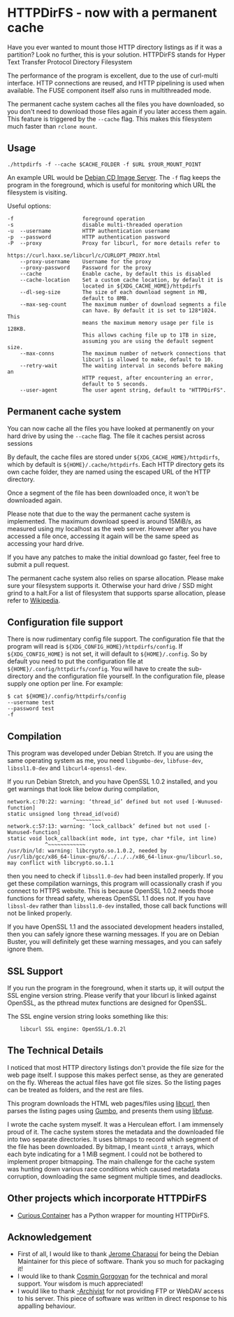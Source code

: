 # HTTPDirFS - now with a permanent cache
Have you ever wanted to mount those HTTP directory listings as if it was a
partition? Look no further, this is your solution.  HTTPDirFS stands for Hyper
Text Transfer Protocol Directory Filesystem

The performance of the program is excellent, due to the use of curl-multi
interface. HTTP connections are reused, and HTTP pipelining is used when
available. The FUSE component itself also runs in multithreaded mode.

The permanent cache system caches all the files you have downloaded, so you
don't need to download those files again if you later access them again.  This
feature is triggered by the ``--cache`` flag. This makes this filesystem much
faster than ``rclone mount``.

## Usage

	./httpdirfs -f --cache $CACHE_FOLDER -f $URL $YOUR_MOUNT_POINT

An example URL would be
[Debian CD Image Server](https://cdimage.debian.org/debian-cd/). The ``-f`` flag
keeps the program in the foreground, which is useful for monitoring which URL
the filesystem is visiting.

Useful options:

    -f                      foreground operation
    -s                      disable multi-threaded operation
    -u  --username          HTTP authentication username
    -p  --password          HTTP authentication password
    -P  --proxy             Proxy for libcurl, for more details refer to
                            https://curl.haxx.se/libcurl/c/CURLOPT_PROXY.html
        --proxy-username    Username for the proxy
        --proxy-password    Password for the proxy
        --cache             Enable cache, by default this is disabled
        --cache-location    Set a custom cache location, by default it is
                            located in ${XDG_CACHE_HOME}/httpdirfs
        --dl-seg-size       The size of each download segment in MB,
                            default to 8MB.
        --max-seg-count     The maximum number of download segments a file
                            can have. By default it is set to 128*1024. This
                            means the maximum memory usage per file is 128KB.
                            This allows caching file up to 1TB in size,
                            assuming you are using the default segment size.
        --max-conns         The maximum number of network connections that
                            libcurl is allowed to make, default to 10.
        --retry-wait        The waiting interval in seconds before making an
                            HTTP request, after encountering an error,
                            default to 5 seconds.
        --user-agent        The user agent string, default to "HTTPDirFS".

## Permanent cache system
You can now cache all the files you have looked at permanently on your hard
drive by using the ``--cache`` flag. The file it caches persist across sessions

By default, the cache files are stored under ``${XDG_CACHE_HOME}/httpdirfs``,
which by default is ``${HOME}/.cache/httpdirfs``. Each HTTP directory gets its
own cache folder, they are named using the escaped URL of the HTTP directory.

Once a segment of the file has been downloaded once, it won't be downloaded
again.

Please note that due to the way the permanent cache system is implemented. The
maximum download speed is around 15MiB/s, as measured using my localhost as the
web server. However after you have accessed a file once, accessing it again will
be the same speed as accessing your hard drive.

If you have any patches to make the initial download go faster, feel free to
submit a pull request.

The permanent cache system also relies on sparse allocation. Please make sure
your filesystem supports it. Otherwise your hard drive / SSD might grind to
a halt.For a list of filesystem that supports sparse allocation, please refer to
[Wikipedia](https://en.wikipedia.org/wiki/Comparison_of_file_systems#Allocation_and_layout_policies).

## Configuration file support
There is now rudimentary config file support. The configuration file that the
program will read is ``${XDG_CONFIG_HOME}/httpdirfs/config``.
If ``${XDG_CONFIG_HOME}`` is not set, it will default to ``${HOME}/.config``. So
by default you need to put the configuration file at
``${HOME}/.config/httpdirfs/config``. You will have to create the sub-directory
and the configuration file yourself. In the configuration file, please supply
one option per line. For example:

	$ cat ${HOME}/.config/httpdirfs/config
	--username test
	--password test
	-f
	
## Compilation
This program was developed under Debian Stretch. If you are using the same
operating system as me, you need ``libgumbo-dev``, ``libfuse-dev``,
``libssl1.0-dev`` and ``libcurl4-openssl-dev``.

If you run Debian Stretch, and you have OpenSSL 1.0.2 installed, and you get
warnings that look like below during compilation,

    network.c:70:22: warning: ‘thread_id’ defined but not used [-Wunused-function]
    static unsigned long thread_id(void)
                         ^~~~~~~~~
    network.c:57:13: warning: ‘lock_callback’ defined but not used [-Wunused-function]
    static void lock_callback(int mode, int type, char *file, int line)
                ^~~~~~~~~~~~~
    /usr/bin/ld: warning: libcrypto.so.1.0.2, needed by /usr/lib/gcc/x86_64-linux-gnu/6/../../../x86_64-linux-gnu/libcurl.so, may conflict with libcrypto.so.1.1

then you need to check if ``libssl1.0-dev`` had been installed properly. If you
get these compilation warnings, this program will ocassionally crash if you
connect to HTTPS website. This is because OpenSSL 1.0.2 needs those functions
for thread safety, whereas OpenSSL 1.1 does not. If you have ``libssl-dev``
rather than ``libssl1.0-dev`` installed, those call back functions will not be
linked properly.

If you have OpenSSL 1.1 and the associated development headers installed, then
you can safely ignore these warning messages. If you are on Debian Buster, you
will definitely get these warning messages, and you can safely ignore them.

## SSL Support
If you run the program in the foreground, when it starts up, it will output the
SSL engine version string. Please verify that your libcurl is linked against
OpenSSL, as the pthread mutex functions are designed for OpenSSL.

The SSL engine version string looks something like this:

        libcurl SSL engine: OpenSSL/1.0.2l
        
## The Technical Details
I noticed that most HTTP directory listings don't provide the file size for the
web page itself. I suppose this makes perfect sense, as they are generated on
the fly. Whereas the actual files have got file sizes. So the listing pages can
be treated as folders, and the rest are files.

This program downloads the HTML web pages/files using
[libcurl](https://curl.haxx.se/libcurl/), then parses the listing pages using
[Gumbo](https://github.com/google/gumbo-parser), and presents them using
[libfuse](https://github.com/libfuse/libfuse).

I wrote the cache system myself. It was a Herculean effort. I am immensely proud
of it. The cache system stores the metadata and the downloaded file into two
separate directories. It uses bitmaps to record which segment of the file has
been downloaded. By bitmap, I meant ``uint8_t`` arrays, which each byte
indicating for a 1 MiB segment. I could not be bothered to implement proper
bitmapping. The main challenge for the cache system was hunting down various
race conditions which caused metadata corruption, downloading the same segment
multiple times, and deadlocks.

## Other projects which incorporate HTTPDirFS
- [Curious Container](https://www.curious-containers.cc/docs/red-connector-http#mount-dir)
has a Python wrapper for mounting HTTPDirFS.

## Acknowledgement
- First of all, I would like to thank
[Jerome Charaoui](https://github.com/jcharaoui) for being the Debian Maintainer
for this piece of software. Thank you so much for packaging it!
- I would like to thank
[Cosmin Gorgovan](https://scholar.google.co.uk/citations?user=S7UZ6MAAAAAJ&hl=en)
for the technical and moral support. Your wisdom is much appreciated!
- I would like to thank [-Archivist](https://www.reddit.com/user/-Archivist/)
for not providing FTP or WebDAV access to his server. This piece of software was
written in direct response to his appalling behaviour.
